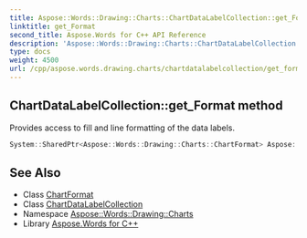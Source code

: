 ```yaml
---
title: Aspose::Words::Drawing::Charts::ChartDataLabelCollection::get_Format method
linktitle: get_Format
second_title: Aspose.Words for C++ API Reference
description: 'Aspose::Words::Drawing::Charts::ChartDataLabelCollection::get_Format method. Provides access to fill and line formatting of the data labels in C++.'
type: docs
weight: 4500
url: /cpp/aspose.words.drawing.charts/chartdatalabelcollection/get_format/
---
```

## ChartDataLabelCollection::get_Format method


Provides access to fill and line formatting of the data labels.

```cpp
System::SharedPtr<Aspose::Words::Drawing::Charts::ChartFormat> Aspose::Words::Drawing::Charts::ChartDataLabelCollection::get_Format()
```

## See Also

* Class [ChartFormat](../../chartformat/)
* Class [ChartDataLabelCollection](../)
* Namespace [Aspose::Words::Drawing::Charts](../../)
* Library [Aspose.Words for C++](../../../)
